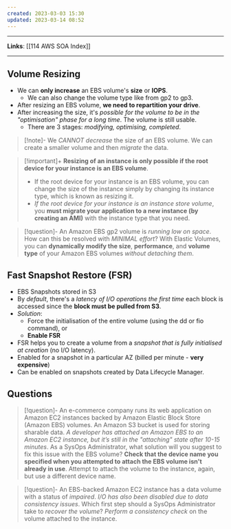 ```yaml
---
created: 2023-03-03 15:30
updated: 2023-03-14 08:52
---
```

---
**Links**: [[114 AWS SOA Index]]

---
## Volume Resizing
- We can **only increase** an EBS volume's **size** or **IOPS**.
	- We can also change the volume type like from gp2 to gp3.
- After resizing an EBS volume, **we need to repartition your drive**.
- After increasing the size, it's *possible for the volume to be in the  "optimisation" phase for a long time*. The volume is still usable.
	- There are 3 stages: *modifying, optimising, completed*.

> [!note]- We *CANNOT decrease* the size of an EBS volume.
> We can create a smaller volume and then *migrate* the data.

> [!important]+ **Resizing of an instance is only possible if the root device for your instance is an EBS volume**.
> - If the root device for your instance is an EBS volume, you can change the size of the instance simply by changing its instance type, which is known as resizing it. 
> - *If the root device for your instance is an instance store volume*, you **must migrate your application to a new instance (by creating an AMI)** with the instance type that you need.

> [!question]- An Amazon EBS gp2 volume is *running low on space*. How can this be resolved with *MINIMAL effort*?
> With Elastic Volumes, you can **dynamically modify the size**, **performance**, and **volume type** of your Amazon EBS volumes *without detaching them*.

## Fast Snapshot Restore (FSR)
- EBS Snapshots stored in S3
- By *default*, there's a *latency of I/O operations the first time* each block is accessed since the **block must be pulled from S3**.
- *Solution*: 
	- Force the initialisation of the entire volume (using the dd or fio command), or 
	- **Enable FSR**
- FSR helps you to create a volume from a *snapshot that is fully initialised at creation* (no I/O latency).
- Enabled for a snapshot in a particular AZ (billed per minute - **very expensive**)
- Can be enabled on snapshots created by Data Lifecycle Manager.

## Questions
> [!question]- An e-commerce company runs its web application on Amazon EC2 instances backed by Amazon Elastic Block Store (Amazon EBS) volumes. An Amazon S3 bucket is used for storing sharable data. *A developer has attached an Amazon EBS to an Amazon EC2 instance, but it’s still in the "attaching" state after 10-15 minutes*. As a SysOps Administrator, what solution will you suggest to fix this issue with the EBS volume?
> **Check that the device name you specified when you attempted to attach the EBS volume isn't already in use**. Attempt to attach the volume to the instance, again, but use a different device name.

> [!question]- An EBS-backed Amazon EC2 instance has a data volume with a status of _impaired_. *I/O has also been disabled due to data consistency issues*. Which first step should a SysOps Administrator take to *recover the volume*?
> *Perform a consistency check* on the volume attached to the instance.